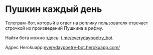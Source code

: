 ﻿# Пушкин каждый день

Телеграм-бот, который в ответ на реплику пользователя 
отвечает строчкой из произведений Пушкина в рифму.

Найти бота можно здесь: [t.me/everydaypoetry_bot](http://t.me/everydaypoetry_bot).

Адрес Herokuapp:[everydaypoetry-bot.herokuapp.com/](https://everydaypoetry-bot.herokuapp.com/)